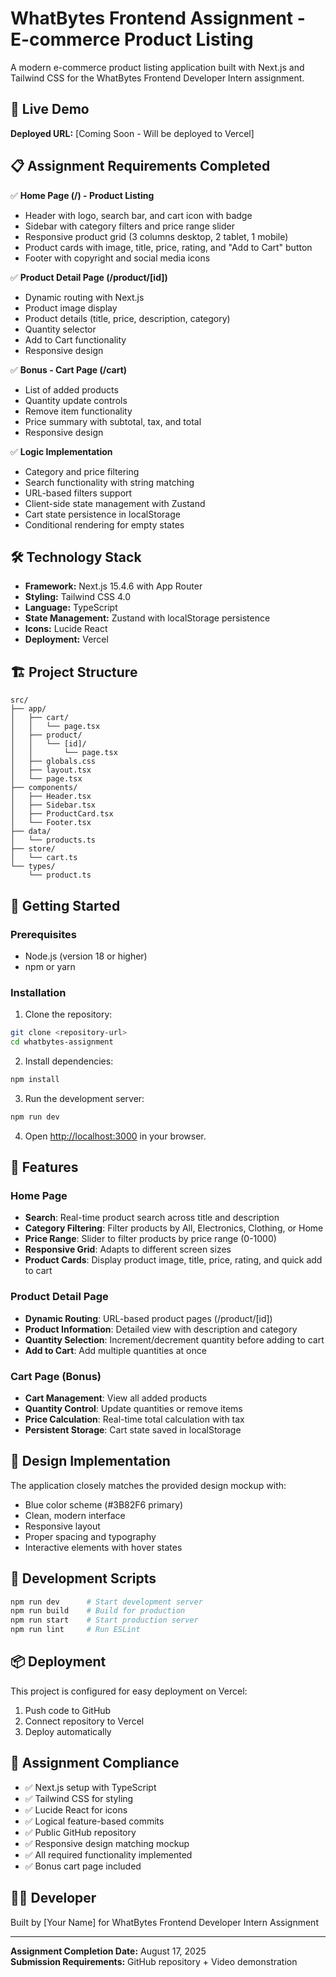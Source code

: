 # WhatBytes Frontend Assignment - E-commerce Product Listing

A modern e-commerce product listing application built with Next.js and Tailwind CSS for the WhatBytes Frontend Developer Intern assignment.

## 🚀 Live Demo

**Deployed URL:** [Coming Soon - Will be deployed to Vercel]

## 📋 Assignment Requirements Completed

✅ **Home Page (/) - Product Listing**
- Header with logo, search bar, and cart icon with badge
- Sidebar with category filters and price range slider
- Responsive product grid (3 columns desktop, 2 tablet, 1 mobile)
- Product cards with image, title, price, rating, and "Add to Cart" button
- Footer with copyright and social media icons

✅ **Product Detail Page (/product/[id])**
- Dynamic routing with Next.js
- Product image display
- Product details (title, price, description, category)
- Quantity selector
- Add to Cart functionality
- Responsive design

✅ **Bonus - Cart Page (/cart)**
- List of added products
- Quantity update controls
- Remove item functionality
- Price summary with subtotal, tax, and total
- Responsive design

✅ **Logic Implementation**
- Category and price filtering
- Search functionality with string matching
- URL-based filters support
- Client-side state management with Zustand
- Cart state persistence in localStorage
- Conditional rendering for empty states

## 🛠️ Technology Stack

- **Framework:** Next.js 15.4.6 with App Router
- **Styling:** Tailwind CSS 4.0
- **Language:** TypeScript
- **State Management:** Zustand with localStorage persistence
- **Icons:** Lucide React
- **Deployment:** Vercel

## 🏗️ Project Structure

```
src/
├── app/
│   ├── cart/
│   │   └── page.tsx
│   ├── product/
│   │   └── [id]/
│   │       └── page.tsx
│   ├── globals.css
│   ├── layout.tsx
│   └── page.tsx
├── components/
│   ├── Header.tsx
│   ├── Sidebar.tsx
│   ├── ProductCard.tsx
│   └── Footer.tsx
├── data/
│   └── products.ts
├── store/
│   └── cart.ts
└── types/
    └── product.ts
```

## 🚀 Getting Started

### Prerequisites

- Node.js (version 18 or higher)
- npm or yarn

### Installation

1. Clone the repository:
```bash
git clone <repository-url>
cd whatbytes-assignment
```

2. Install dependencies:
```bash
npm install
```

3. Run the development server:
```bash
npm run dev
```

4. Open [http://localhost:3000](http://localhost:3000) in your browser.

## 📱 Features

### Home Page
- **Search**: Real-time product search across title and description
- **Category Filtering**: Filter products by All, Electronics, Clothing, or Home
- **Price Range**: Slider to filter products by price range (0-1000)
- **Responsive Grid**: Adapts to different screen sizes
- **Product Cards**: Display product image, title, price, rating, and quick add to cart

### Product Detail Page
- **Dynamic Routing**: URL-based product pages (/product/[id])
- **Product Information**: Detailed view with description and category
- **Quantity Selection**: Increment/decrement quantity before adding to cart
- **Add to Cart**: Add multiple quantities at once

### Cart Page (Bonus)
- **Cart Management**: View all added products
- **Quantity Control**: Update quantities or remove items
- **Price Calculation**: Real-time total calculation with tax
- **Persistent Storage**: Cart state saved in localStorage

## 🎨 Design Implementation

The application closely matches the provided design mockup with:
- Blue color scheme (#3B82F6 primary)
- Clean, modern interface
- Responsive layout
- Proper spacing and typography
- Interactive elements with hover states

## 🔧 Development Scripts

```bash
npm run dev      # Start development server
npm run build    # Build for production
npm run start    # Start production server
npm run lint     # Run ESLint
```

## 📦 Deployment

This project is configured for easy deployment on Vercel:

1. Push code to GitHub
2. Connect repository to Vercel
3. Deploy automatically

## 🎯 Assignment Compliance

- ✅ Next.js setup with TypeScript
- ✅ Tailwind CSS for styling
- ✅ Lucide React for icons
- ✅ Logical feature-based commits
- ✅ Public GitHub repository
- ✅ Responsive design matching mockup
- ✅ All required functionality implemented
- ✅ Bonus cart page included

## 👨‍💻 Developer

Built by [Your Name] for WhatBytes Frontend Developer Intern Assignment

---

**Assignment Completion Date:** August 17, 2025  
**Submission Requirements:** GitHub repository + Video demonstration